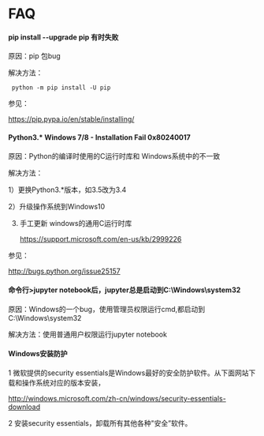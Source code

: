 
# FAQ 

#### pip install  --upgrade pip  有时失败

 原因：pip 包bug
 
 解决方法：
    
     python -m pip install -U pip
 
 参见：
 
   https://pip.pypa.io/en/stable/installing/

#### Python3.*  Windows 7/8 - Installation Fail 0x80240017 

原因：Python的编译时使用的C运行时库和 Windows系统中的不一致

解决方法：

   1）更换Python3.*版本，如3.5改为3.4
   
   2）升级操作系统到Windows10
   
   3) 手工更新 windows的通用C运行时库
    
      https://support.microsoft.com/en-us/kb/2999226

参见：    

   http://bugs.python.org/issue25157
   
#### 命令行>jupyter notebook后，jupyter总是启动到C:\Windows\system32 

原因：Windows的一个bug，使用管理员权限运行cmd,都启动到C:\Windows\system32

解决方法：使用普通用户权限运行jupyter notebook

#### Windows安装防护

1 微软提供的security essentials是Windows最好的安全防护软件。从下面网站下载和操作系统对应的版本安装，

http://windows.microsoft.com/zh-cn/windows/security-essentials-download

2 安装security essentials，卸载所有其他各种"安全”软件。




